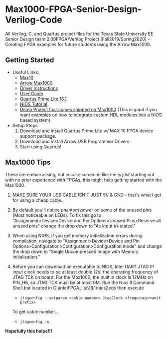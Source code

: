 # Max1000-FPGA-Senior-Design-Verilog-Code
All Verilog, C, and Quartus project files for the Texas State University EE Senior Design team 2.09FPGA/Verilog Project [Fall2019/Spring2020] - Creating FPGA examples for future students using the Arrow Max1000.
## Getting Started
- Useful Links:
    - [Max10](https://www.intel.com/content/www/us/en/products/programmable/fpga/max-10.html)
    - [Arrow Max1000](https://www.arrow.com/en/products/max1000/arrow-development-tools)
    - [Driver Instructions](https://wiki.trenz-electronic.de/display/PD/Arrow+USB+Programmer#ArrowUSBProgrammer-JTAGFrequency)
    - [User Guide](https://www.trenz-electronic.de/fileadmin/docs/Trenz_Electronic/Modules_and_Module_Carriers/2.5x6.15/TEI0001/User_Guide/MAX1000%20User%20Guide.pdf)
    - [Quartus Prime Lite 18.1](https://fpgasoftware.intel.com/18.1/?edition=lite&platform=windows)
    - [NIOS Tutorial](https://www.youtube.com/channel/UCm40WZ1monGP4LGG0RSyvLA/videos)
    - [Demo Project that comes shipped on Max1000](https://shop.trenz-electronic.de/en/Download/?path=Trenz_Electronic/Modules_and_Module_Carriers/2.5x6.15/TEI0001/Reference_Design)
(This is good if you want examples on how to integrate custom HDL modules into a NIOS based system)
- Setup Steps
    1. Download and install Quartus Prime Lite w/ MAX 10 FPGA device support package.
    2. Download and install Arrow USB Programmer Drivers
    3. Start using Quartus!
## Max1000 Tips
These are embarrassing, but in case someone like me is just starting out with no prior experience with FPGAs, this might help getting started with the Max1000.
1. MAKE SURE YOUR USB CABLE ISN'T JUST 5V & GND - that's what I get for using a cheap cable..
2. By default you'll notice phantom power on some of the unused pins (Most noticeable on LEDs). To fix this go to "Assignment>Device>Device and Pin Options>Unused Pins>Reserve all unused pins" change the drop down to "As input tri-stated."
4. When using NIOS, if you get memory initialization errors during compilation, navigate to "Assignment>Device>Device and Pin Options>Configuration>Configuration>Configuration mode" and change the drop down to "Single Uncompressed Image with Memory Initialization."
3. Before you can download an executable to NIOS, Intel UART JTAG IP input clock needs to be at least double (2x) the operating frequency of JTAG TCK on board. For the Max1000, the built in clock is 12MHz on PIN_H6, so JTAG TCK must be at most 6M. Run the Nios II Command Shell.bat located in C:\intelFPGA_lite\18.1\nios2eds then execute 
    * ``jtagconfig --setparam <cable number> JtagClock <frequency><unit prefix>`` 
    
    To get cable number... 

    * ``jtagconfig -n``

**Hopefully this helps!!!**
